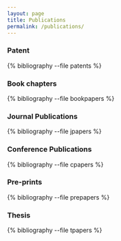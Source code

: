 ```yaml
---
layout: page
title: Publications
permalink: /publications/
---
```

### Patent
{% bibliography --file patents %}

### Book chapters
{% bibliography --file bookpapers %}

### Journal Publications
{% bibliography --file jpapers %}

### Conference Publications
{% bibliography --file cpapers %}

### Pre-prints
{% bibliography --file prepapers %}

### Thesis
{% bibliography --file tpapers %}

